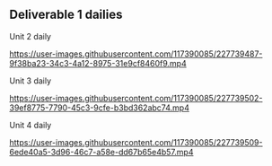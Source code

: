 ## Deliverable 1 dailies

Unit 2 daily

https://user-images.githubusercontent.com/117390085/227739487-9f38ba23-34c3-4a12-8975-31e9cf8460f9.mp4


Unit 3 daily

https://user-images.githubusercontent.com/117390085/227739502-39ef8775-7790-45c3-9cfe-b3bd362abc74.mp4


Unit 4 daily

https://user-images.githubusercontent.com/117390085/227739509-6ede40a5-3d96-46c7-a58e-dd67b65e4b57.mp4

